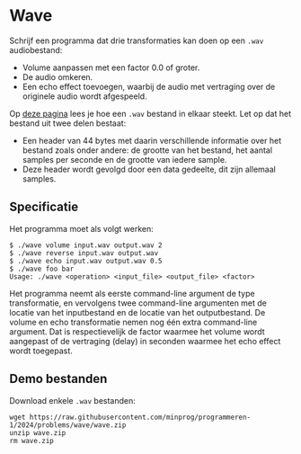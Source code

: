 # Wave

Schrijf een programma dat drie transformaties kan doen op een `.wav` audiobestand:

* Volume aanpassen met een factor 0.0 of groter.
* De audio omkeren.
* Een echo effect toevoegen, waarbij de audio met vertraging over de originele audio wordt afgespeeld.

Op [deze pagina](https://docs.fileformat.com/audio/wav/) lees je hoe een `.wav` bestand in elkaar steekt. Let op dat het bestand uit twee delen bestaat:

* Een header van 44 bytes met daarin verschillende informatie over het bestand zoals onder andere: de grootte van het bestand, het aantal samples per seconde en de grootte van iedere sample.
* Deze header wordt gevolgd door een data gedeelte, dit zijn allemaal samples.

## Specificatie

Het programma moet als volgt werken:

    $ ./wave volume input.wav output.wav 2
    $ ./wave reverse input.wav output.wav
    $ ./wave echo input.wav output.wav 0.5
    $ ./wave foo bar
    Usage: ./wave <operation> <input_file> <output_file> <factor>

Het programma neemt als eerste command-line argument de type transformatie, en vervolgens twee command-line argumenten met de locatie van het inputbestand en de locatie van het outputbestand. De volume en echo transformatie nemen nog één extra command-line argument. Dat is respectievelijk de factor waarmee het volume wordt aangepast of de vertraging (delay) in seconden waarmee het echo effect wordt toegepast.

## Demo bestanden

Download enkele `.wav` bestanden:

    wget https://raw.githubusercontent.com/minprog/programmeren-1/2024/problems/wave/wave.zip
    unzip wave.zip
    rm wave.zip